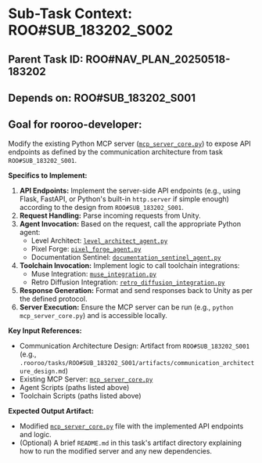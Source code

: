 # Sub-Task Context: ROO#SUB_183202_S002
## Parent Task ID: ROO#NAV_PLAN_20250518-183202
## Depends on: ROO#SUB_183202_S001
## Goal for rooroo-developer:
Modify the existing Python MCP server ([`mcp_server_core.py`](.rooroo/tasks/ROO#SUB_PLAN_20250518-170411_S001/mcp_server_core.py)) to expose API endpoints as defined by the communication architecture from task `ROO#SUB_183202_S001`.

**Specifics to Implement:**
1.  **API Endpoints:** Implement the server-side API endpoints (e.g., using Flask, FastAPI, or Python's built-in `http.server` if simple enough) according to the design from `ROO#SUB_183202_S001`.
2.  **Request Handling:** Parse incoming requests from Unity.
3.  **Agent Invocation:** Based on the request, call the appropriate Python agent:
    *   Level Architect: [`level_architect_agent.py`](.rooroo/tasks/ROO#SUB_PLAN_20250518-170411_S002/level_architect_agent.py)
    *   Pixel Forge: [`pixel_forge_agent.py`](.rooroo/tasks/ROO#SUB_PLAN_20250518-170411_S003/pixel_forge_agent.py)
    *   Documentation Sentinel: [`documentation_sentinel_agent.py`](.rooroo/tasks/ROO#SUB_PLAN_20250518-170411_S004/artifacts/documentation_sentinel_agent.py)
4.  **Toolchain Invocation:** Implement logic to call toolchain integrations:
    *   Muse Integration: [`muse_integration.py`](.rooroo/tasks/ROO#SUB_PLAN_20250518-170411_S005/muse_integration.py)
    *   Retro Diffusion Integration: [`retro_diffusion_integration.py`](.rooroo/tasks/ROO#SUB_PLAN_20250518-170411_S005/retro_diffusion_integration.py)
5.  **Response Generation:** Format and send responses back to Unity as per the defined protocol.
6.  **Server Execution:** Ensure the MCP server can be run (e.g., `python mcp_server_core.py`) and is accessible locally.

**Key Input References:**
*   Communication Architecture Design: Artifact from `ROO#SUB_183202_S001` (e.g., `.rooroo/tasks/ROO#SUB_183202_S001/artifacts/communication_architecture_design.md`)
*   Existing MCP Server: [`mcp_server_core.py`](.rooroo/tasks/ROO#SUB_PLAN_20250518-170411_S001/mcp_server_core.py)
*   Agent Scripts (paths listed above)
*   Toolchain Scripts (paths listed above)

**Expected Output Artifact:**
*   Modified [`mcp_server_core.py`](.rooroo/tasks/ROO#SUB_PLAN_20250518-170411_S001/mcp_server_core.py) file with the implemented API endpoints and logic.
*   (Optional) A brief `README.md` in this task's artifact directory explaining how to run the modified server and any new dependencies.
